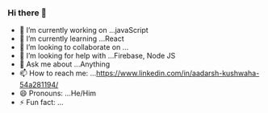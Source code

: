 ### Hi there 👋


- 🔭 I’m currently working on ...javaScript
- 🌱 I’m currently learning ...React
- 👯 I’m looking to collaborate on ...
- 🤔 I’m looking for help with ...Firebase, Node JS
- 💬 Ask me about ...Anything
- 📫 How to reach me: ...https://www.linkedin.com/in/aadarsh-kushwaha-54a281194/
- 😄 Pronouns: ...He/Him
- ⚡ Fun fact: ...

